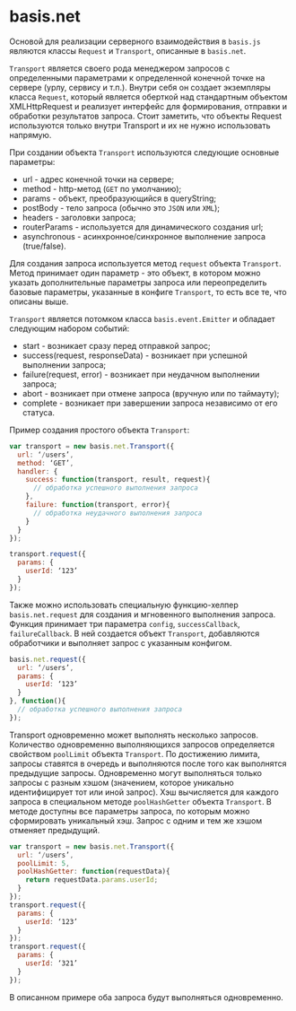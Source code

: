# basis.net

Основой для реализации серверного взаимодействия в `basis.js` являются классы `Request` и `Transport`, описанные в `basis.net`.


`Transport` является своего рода менеджером запросов c определенными параметрами к определенной конечной точке на сервере (урлу, сервису и т.п.). Внутри себя он создает экземпляры класса `Request`, который является оберткой над стандартным объектом XMLHttpRequest и реализует интерфейс для формирования, отправки и обработки результатов запроса. Стоит заметить, что объекты Request используются только внутри Transport и их не нужно использовать напрямую.

При создании объекта `Transport` используются следующие основные параметры:

  * url - адрес конечной точки на сервере;
  * method - http-метод (`GET` по умолчанию);
  * params - объект, преобразующийся в queryString;
  * postBody - тело запроса (обычно это `JSON` или `XML`);
  * headers - заголовки запроса;
  * routerParams - используется для динамического создания url;
  * asynchronous - асинхронное/синхронное выполнение запроса (true/false).

Для создания запроса используется метод `request` объекта `Transport`. Метод принимает один параметр - это объект, в котором можно указать дополнительные параметры запроса или переопределить базовые параметры, указанные в конфиге `Transport`, то есть все те, что описаны выше.

`Transport` является потомком класса `basis.event.Emitter` и обладает следующим набором событий: 

  * start - возникает сразу перед отправкой запрос;
  * success(request, responseData) - возникает при успешной выполнении запроса;
  * failure(request, error) - возникает при неудачном выполнении запроса;
  * abort - возникает при отмене запроса (вручную или по таймауту);
  * complete - возникает при завершении запроса независимо от его статуса.

Пример создания простого объекта `Transport`:

```js
var transport = new basis.net.Transport({
  url: ‘/users’,
  method: ‘GET’,
  handler: {
    success: function(transport, result, request){
      // обработка успешного выполнения запроса
    },
    failure: function(transport, error){
      // обработка неудачного выполнения запроса
    }
  }
});

transport.request({
  params: {
    userId: ‘123’
  }
});
```

Также можно использовать специальную функцию-хелпер `basis.net.request` для создания и мгновенного выполнения запроса. Функция принимает три параметра `config`, `successCallback`, `failureCallback`. В ней создается объект `Transport`, добавляются обработчики и выполняет запрос с указанным конфигом.

```js
basis.net.request({
  url: ‘/users’,
  params: {
    userId: ‘123’
  }
}, function(){
  // обработка успешного выполнения запроса
});
```

Transport одновременно может выполнять несколько запросов. Количество одновременно выполняющихся запросов определяется свойством `poolLimit` объекта `Transport`. По достижению лимита, запросы ставятся в очередь и выполняются после того как выполнятся предыдущие запросы. Одновременно могут выполняться только запросы с разным хэшом (значением, которое уникально идентифицирует тот или иной запрос). Хэш вычисляется для каждого запроса в специальном методе `poolHashGetter` объекта `Transport`. В методе доступны все параметры запроса, по которым можно сформировать уникальный хэш. Запрос с одним и тем же хэшом отменяет предыдущий.

```js
var transport = new basis.net.Transport({
  url: ‘/users’,
  poolLimit: 5,
  poolHashGetter: function(requestData){
    return requestData.params.userId;
  }
});
transport.request({
  params: {
    userId: ‘123’
  }
});
transport.request({
  params: {
    userId: ‘321’
  }
});
```

В описанном примере оба запроса будут выполняться одновременно.